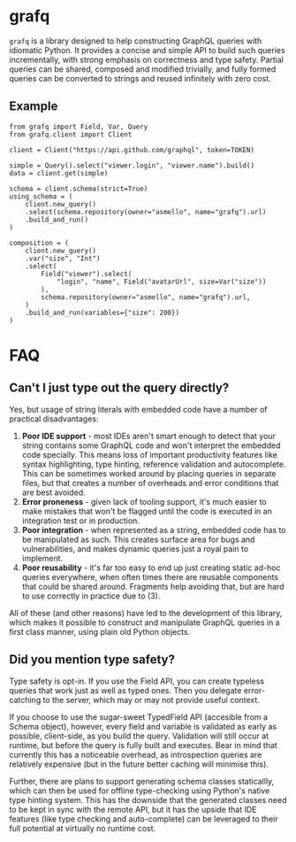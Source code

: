 # grafq

`grafq` is a library designed to help constructing GraphQL queries with idiomatic Python. It provides a concise and simple API to build such queries incrementally, with strong emphasis on correctness and type safety. Partial queries can be shared, composed and modified trivially, and fully formed queries can be converted to strings and reused infinitely with zero cost.

## Example

```python3
from grafq import Field, Var, Query
from grafq.client import Client

client = Client("https://api.github.com/graphql", token=TOKEN)

simple = Query().select("viewer.login", "viewer.name").build()
data = client.get(simple)

schema = client.schema(strict=True)
using_schema = (
    client.new_query()
    .select(schema.repository(owner="asmello", name="grafq").url)
    .build_and_run()
)

composition = (
    client.new_query()
    .var("size", "Int")
    .select(
        Field("viewer").select(
            "login", "name", Field("avatarUrl", size=Var("size"))
        ),
        schema.repository(owner="asmello", name="grafq").url,
    )
    .build_and_run(variables={"size": 200})
)
```

# FAQ
## Can't I just type out the query directly?
Yes, but usage of string literals with embedded code have a number of practical disadvantages:
1. **Poor IDE support** - most IDEs aren't smart enough to detect that your string contains some GraphQL code and won't interpret the embedded code specially. This means loss of important productivity features like syntax highlighting, type hinting, reference validation and autocomplete. This can be sometimes worked around by placing queries in separate files, but that creates a number of overheads and error conditions that are best avoided.
2. **Error proneness** - given lack of tooling support, it's much easier to make mistakes that won't be flagged until the code is executed in an integration test or in production.
3. **Poor integration** - when represented as a string, embedded code has to be manipulated as such. This creates surface area for bugs and vulnerabilities, and makes dynamic queries just a royal pain to implement.
4. **Poor reusability** - it's far too easy to end up just creating static ad-hoc queries everywhere, when often times there are reusable components that could be shared around. Fragments help avoiding that, but are hard to use correctly in practice due to (3).

All of these (and other reasons) have led to the development of this library, which makes it possible to construct and manipulate GraphQL queries in a first class manner, using plain old Python objects.

## Did you mention type safety?

Type safety is opt-in. If you use the Field API, you can create typeless queries that work just as well as typed ones. Then you delegate error-catching to the server, which may or may not provide useful context. 

If you choose to use the sugar-sweet TypedField API (accesible from a Schema object), however, every field and variable is validated as early as possible, client-side, as you build the query. Validation will still occur at runtime, but before the query is fully built and executes. Bear in mind that currently this has a noticeable overhead, as introspection queries are relatively expensive (but in the future better caching will minimise this).

Further, there are plans to support generating schema classes staticallly, which can then be used for offline type-checking using Python's native type hinting system. This has the downside that the generated classes need to be kept in sync with the remote API, but it has the upside that IDE features (like type checking and auto-complete) can be leveraged to their full potential at virtually no runtime cost.

